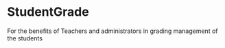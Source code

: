 # StudentGrade
For the benefits of Teachers and administrators in grading management of the students
